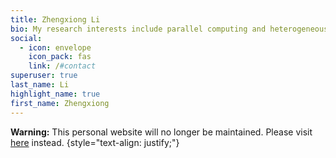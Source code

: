 ```yaml
---
title: Zhengxiong Li
bio: My research interests include parallel computing and heterogeneous computing.
social:
  - icon: envelope
    icon_pack: fas
    link: /#contact
superuser: true
last_name: Li
highlight_name: true
first_name: Zhengxiong
---
```


**Warning:** This personal website will no longer be maintained. Please visit [here](https://zhengxiongli08.github.io) instead.
{style="text-align: justify;"}
